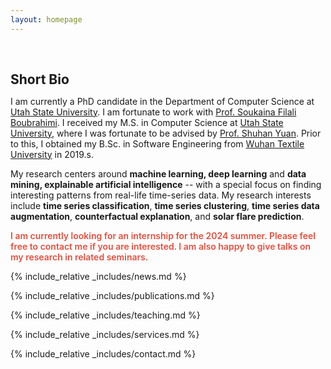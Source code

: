 ```yaml
---
layout: homepage
---
```


<h1 id="about-me"></h1>

<h2 style="margin: 60px 0px 10px;">Short Bio</h2>

I am currently a PhD candidate in the Department of Computer Science at [Utah State University](https://www.usu.edu/cs/). I am fortunate to work with [Prof. Soukaina Filali Boubrahimi](https://www.usu.edu/cs/directory/faculty/boubrahimi-filali-soukaina). I received my M.S. in Computer Science at [Utah State University](https://www.usu.edu/cs/), where I was fortunate to be advised by [Prof. Shuhan Yuan](https://www.usu.edu/cs/directory/faculty/yuan-shuhan). Prior to this, I obtained my B.Sc. in Software Engineering from [Wuhan Textile University](https://www.wtu.edu.cn/) in 2019.s.

My research centers around **machine learning, deep learning** and **data mining, explainable artificial intelligence** -- with a special focus on finding interesting patterns from real-life time-series data. My research interests include **time series classification**, **time series clustering**, **time series data augmentation**, **counterfactual explanation**, and **solar flare prediction**.


<strong style="color:#e74d3c; font-weight:600"><strong style="color:#e74d3c; font-weight:600">I am currently looking for an internship for the 2024 summer. Please feel free to contact me if you are interested. I am also happy to give talks on my research in related seminars.</strong></strong>

{% include_relative _includes/news.md %}

{% include_relative _includes/publications.md %}

{% include_relative _includes/teaching.md %}

{% include_relative _includes/services.md %}

{% include_relative _includes/contact.md %}
